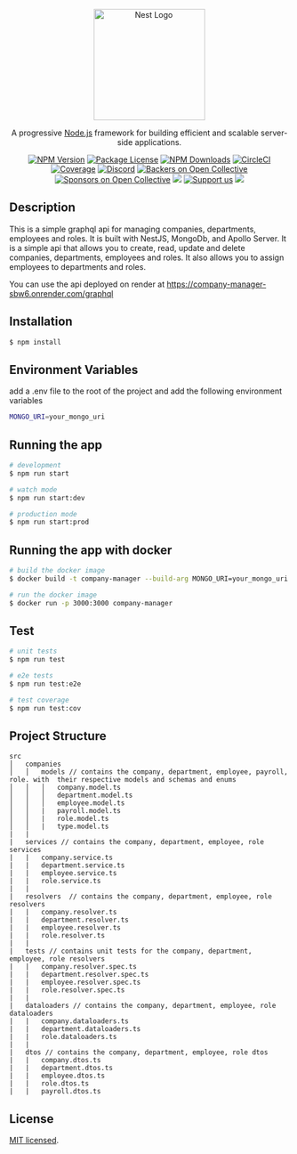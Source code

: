 <p align="center">
  <a href="http://nestjs.com/" target="blank"><img src="https://nestjs.com/img/logo-small.svg" width="200" alt="Nest Logo" /></a>
</p>

[circleci-image]: https://img.shields.io/circleci/build/github/nestjs/nest/master?token=abc123def456
[circleci-url]: https://circleci.com/gh/nestjs/nest

  <p align="center">A progressive <a href="http://nodejs.org" target="_blank">Node.js</a> framework for building efficient and scalable server-side applications.</p>
    <p align="center">
<a href="https://www.npmjs.com/~nestjscore" target="_blank"><img src="https://img.shields.io/npm/v/@nestjs/core.svg" alt="NPM Version" /></a>
<a href="https://www.npmjs.com/~nestjscore" target="_blank"><img src="https://img.shields.io/npm/l/@nestjs/core.svg" alt="Package License" /></a>
<a href="https://www.npmjs.com/~nestjscore" target="_blank"><img src="https://img.shields.io/npm/dm/@nestjs/common.svg" alt="NPM Downloads" /></a>
<a href="https://circleci.com/gh/nestjs/nest" target="_blank"><img src="https://img.shields.io/circleci/build/github/nestjs/nest/master" alt="CircleCI" /></a>
<a href="https://coveralls.io/github/nestjs/nest?branch=master" target="_blank"><img src="https://coveralls.io/repos/github/nestjs/nest/badge.svg?branch=master#9" alt="Coverage" /></a>
<a href="https://discord.gg/G7Qnnhy" target="_blank"><img src="https://img.shields.io/badge/discord-online-brightgreen.svg" alt="Discord"/></a>
<a href="https://opencollective.com/nest#backer" target="_blank"><img src="https://opencollective.com/nest/backers/badge.svg" alt="Backers on Open Collective" /></a>
<a href="https://opencollective.com/nest#sponsor" target="_blank"><img src="https://opencollective.com/nest/sponsors/badge.svg" alt="Sponsors on Open Collective" /></a>
  <a href="https://paypal.me/kamilmysliwiec" target="_blank"><img src="https://img.shields.io/badge/Donate-PayPal-ff3f59.svg"/></a>
    <a href="https://opencollective.com/nest#sponsor"  target="_blank"><img src="https://img.shields.io/badge/Support%20us-Open%20Collective-41B883.svg" alt="Support us"></a>
  <a href="https://twitter.com/nestframework" target="_blank"><img src="https://img.shields.io/twitter/follow/nestframework.svg?style=social&label=Follow"></a>
</p>
  <!--[![Backers on Open Collective](https://opencollective.com/nest/backers/badge.svg)](https://opencollective.com/nest#backer)
  [![Sponsors on Open Collective](https://opencollective.com/nest/sponsors/badge.svg)](https://opencollective.com/nest#sponsor)-->

## Description

This is a simple graphql api for managing companies, departments, employees and roles. It is built with NestJS, MongoDb, and Apollo Server. It is a simple api that allows you to create, read, update and delete companies, departments, employees and roles. It also allows you to assign employees to departments and roles.

You can use the api deployed on render at https://company-manager-sbw6.onrender.com/graphql

## Installation

```bash
$ npm install
```

## Environment Variables

add a .env file to the root of the project and add the following environment variables

```bash
MONGO_URI=your_mongo_uri
```

## Running the app

```bash
# development
$ npm run start

# watch mode
$ npm run start:dev

# production mode
$ npm run start:prod
```

## Running the app with docker

```bash
# build the docker image
$ docker build -t company-manager --build-arg MONGO_URI=your_mongo_uri .

# run the docker image
$ docker run -p 3000:3000 company-manager
```

## Test

```bash
# unit tests
$ npm run test

# e2e tests
$ npm run test:e2e

# test coverage
$ npm run test:cov
```

## Project Structure

```
src
│   companies
│   │   models // contains the company, department, employee, payroll, role. with  their respective models and schemas and enums
│   │   │   company.model.ts
│   │   │   department.model.ts
│   │   │   employee.model.ts
│   │   |   payroll.model.ts
│   │   |   role.model.ts
│   │   |   type.model.ts
|   |
|   services // contains the company, department, employee, role services
|   |   company.service.ts
|   |   department.service.ts
|   |   employee.service.ts
|   |   role.service.ts
|   |
|   resolvers  // contains the company, department, employee, role resolvers
|   |   company.resolver.ts
|   |   department.resolver.ts
|   |   employee.resolver.ts
|   |   role.resolver.ts
|   |
|   tests // contains unit tests for the company, department, employee, role resolvers
|   |   company.resolver.spec.ts
|   |   department.resolver.spec.ts
|   |   employee.resolver.spec.ts
|   |   role.resolver.spec.ts
|   |
|   dataloaders // contains the company, department, employee, role dataloaders
|   |   company.dataloaders.ts
|   |   department.dataloaders.ts
|   |   role.dataloaders.ts
|   |
|   dtos // contains the company, department, employee, role dtos
|   |   company.dtos.ts
|   |   department.dtos.ts
|   |   employee.dtos.ts
|   |   role.dtos.ts
|   |   payroll.dtos.ts
```

## License

[MIT licensed](LICENSE).

